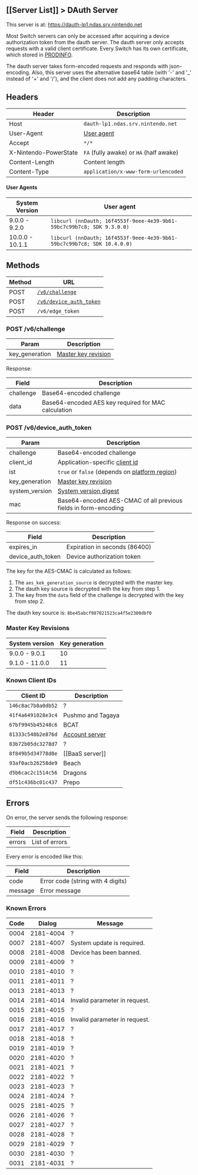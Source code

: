 [[Server List]] > DAuth Server
---

This server is at: https://dauth-lp1.ndas.srv.nintendo.net

Most Switch servers can only be accessed after acquiring a device authorization token from the dauth server. The dauth server only accepts requests with a valid client certificate. Every Switch has its own certificate, which stored in [PRODINFO](https://switchbrew.org/wiki/Calibration).

The dauth server takes form-encoded requests and responds with json-encoding. Also, this server uses the alternative base64 table (with '-' and '_' instead of '+' and '/'), and the client does not add any padding characters.

## Headers
| Header | Description |
| --- | --- |
| Host | `dauth-lp1.ndas.srv.nintendo.net` |
| User-Agent | [User agent](#user-agents) |
| Accept | `*/*` |
| X-Nintendo-PowerState | `FA` (fully awake) or `HA` (half awake) |
| Content-Length | Content length |
| Content-Type | `application/x-www-form-urlencoded` |

#### User Agents
| System Version | User agent |
| --- | --- |
| 9.0.0 - 9.2.0 | `libcurl (nnDauth; 16f4553f-9eee-4e39-9b61-59bc7c99b7c8; SDK 9.3.0.0)` |
| 10.0.0 - 10.1.1 | `libcurl (nnDauth; 16f4553f-9eee-4e39-9b61-59bc7c99b7c8; SDK 10.4.0.0)` |

## Methods
| Method | URL |
| --- | --- |
| POST | <code><a href="#post-v6challenge">/v6/challenge</a></code> |
| POST | <code><a href="#post-v6device_auth_token">/v6/device_auth_token</a></code> |
| POST | `/v6/edge_token` |

### POST /v6/challenge
| Param | Description |
| --- | --- |
| key_generation | [Master key revision](#master-key-revisions) |

Response:

| Field | Description |
| --- | --- |
| challenge | Base64-encoded challenge |
| data | Base64-encoded AES key required for MAC calculation |

### POST /v6/device_auth_token
| Param | Description |
| --- | --- |
| challenge | Base64-encoded challenge |
| client_id | Application-specific [client id](#known-client-ids) |
| ist | `true` or `false` (depends on [platform region](https://switchbrew.org/wiki/Settings_services#GetT)) |
| key_generation | [Master key revision](#master-key-revisions) |
| system_version | [System version digest](https://switchbrew.org/wiki/System_Version_Title) |
| mac | Base64-encoded AES-CMAC of all previous fields in form-encoding |

Response on success:

| Field | Description |
| --- | --- |
| expires_in | Expiration in seconds (86400) |
| device_auth_token | Device authorization token |

The key for the AES-CMAC is calculated as follows:
1. The `aes_kek_generation_source` is decrypted with the master key.
2. The dauth key source is decrypted with the key from step 1.
3. The key from the `data` field of the challenge is decrypted with the key from step 2.

The dauth key source is: `8be45abcf987021523ca4f5e2300dbf0`

### Master Key Revisions
| System version | Key generation |
| --- | --- |
| 9.0.0 - 9.0.1 | 10 |
| 9.1.0 - 11.0.0 | 11 |

### Known Client IDs
| Client ID | Description |
| --- | --- |
| `146c8ac7b8a0db52` | ? |
| `41f4a6491028e3c4` | Pushmo and Tagaya |
| `67bf9945b45248c6` | BCAT |
| `81333c548b2e876d` | [Account server](Account-Server-(Switch)) |
| `83b72b05dc3278d7` | ? |
| `8f849b5d34778d8e` | [[BaaS server]] |
| `93af0acb26258de9` | Beach |
| `d5b6cac2c1514c56` | Dragons |
| `df51c436bc01c437` | Prepo |

## Errors
On error, the server sends the following response:

| Field | Description |
| --- | --- |
| errors | List of errors |

Every error is encoded like this:

| Field | Description |
| --- | --- |
| code | Error code (string with 4 digits) |
| message | Error message |

### Known Errors
| Code | Dialog | Message |
| --- | --- | --- 
| 0004 | 2181-4004 | ? |
| 0007 | 2181-4007 | System update is required. |
| 0008 | 2181-4008 | Device has been banned. |
| 0009 | 2181-4009 | ? |
| 0010 | 2181-4010 | ? |
| 0011 | 2181-4011 | ? |
| 0013 | 2181-4013 | ? |
| 0014 | 2181-4014 | Invalid parameter in request. |
| 0015 | 2181-4015 | ? |
| 0016 | 2181-4016 | Invalid parameter in request. |
| 0017 | 2181-4017 | ? |
| 0018 | 2181-4018 | ? |
| 0019 | 2181-4019 | ? |
| 0020 | 2181-4020 | ? |
| 0021 | 2181-4021 | ? |
| 0022 | 2181-4022 | ? |
| 0023 | 2181-4023 | ? |
| 0024 | 2181-4024 | ? |
| 0025 | 2181-4025 | ? |
| 0026 | 2181-4026 | ? |
| 0027 | 2181-4027 | ? |
| 0028 | 2181-4028 | ? |
| 0029 | 2181-4029 | ? |
| 0030 | 2181-4030 | ? |
| 0031 | 2181-4031 | ? |